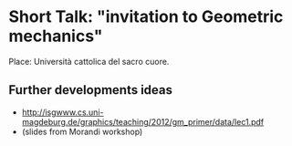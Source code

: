 # Short Talk: "invitation to Geometric mechanics"

Place: Università cattolica del sacro cuore.


## Further developments ideas
- http://isgwww.cs.uni-magdeburg.de/graphics/teaching/2012/gm_primer/data/lec1.pdf
- (slides from Morandi workshop)
